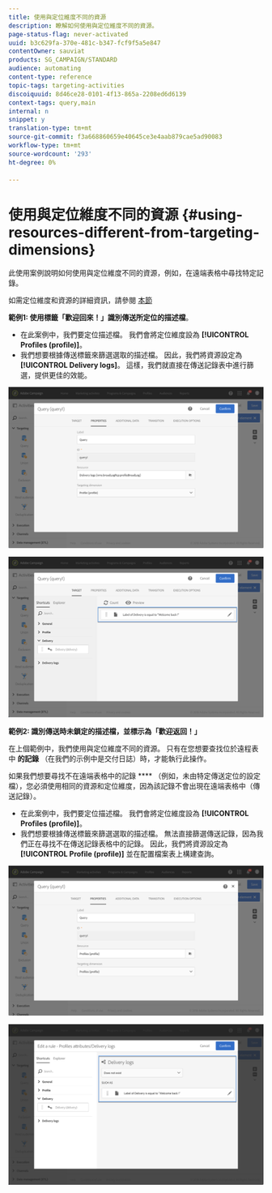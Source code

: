 ```yaml
---
title: 使用與定位維度不同的資源
description: 瞭解如何使用與定位維度不同的資源。
page-status-flag: never-activated
uuid: b3c629fa-370e-481c-b347-fcf9f5a5e847
contentOwner: sauviat
products: SG_CAMPAIGN/STANDARD
audience: automating
content-type: reference
topic-tags: targeting-activities
discoiquuid: 8d46ce28-0101-4f13-865a-2208ed6d6139
context-tags: query,main
internal: n
snippet: y
translation-type: tm+mt
source-git-commit: f3a668860659e40645ce3e4aab879cae5ad90083
workflow-type: tm+mt
source-wordcount: '293'
ht-degree: 0%

---
```



# 使用與定位維度不同的資源 {#using-resources-different-from-targeting-dimensions}

此使用案例說明如何使用與定位維度不同的資源，例如，在遠端表格中尋找特定記錄。

如需定位維度和資源的詳細資訊，請參閱 [本節](../../automating/using/query.md#targeting-dimensions-and-resources)

**範例1: 使用標籤「歡迎回來！」識別傳送所定位的描述檔**。

* 在此案例中，我們要定位描述檔。 我們會將定位維度設為 **[!UICONTROL Profiles (profile)]**。
* 我們想要根據傳送標籤來篩選選取的描述檔。 因此，我們將資源設定為 **[!UICONTROL Delivery logs]**。 這樣，我們就直接在傳送記錄表中進行篩選，提供更佳的效能。

![](assets/targeting_dimension6.png)

![](assets/targeting_dimension7.png)

**範例2: 識別傳送時未鎖定的描述檔，並標示為「歡迎返回！」**

在上個範例中，我們使用與定位維度不同的資源。 只有在您想要查找位於遠程表中 **的記錄** （在我們的示例中是交付日誌）時，才能執行此操作。

如果我們想要尋找不在遠端表格中的記錄 **** （例如，未由特定傳送定位的設定檔），您必須使用相同的資源和定位維度，因為該記錄不會出現在遠端表格中（傳送記錄）。

* 在此案例中，我們要定位描述檔。 我們會將定位維度設為 **[!UICONTROL Profiles (profile)]**。
* 我們想要根據傳送標籤來篩選選取的描述檔。 無法直接篩選傳送記錄，因為我們正在尋找不在傳送記錄表格中的記錄。 因此，我們將資源設定為 **[!UICONTROL Profile (profile)]** 並在配置檔案表上構建查詢。

![](assets/targeting_dimension8.png)

![](assets/targeting_dimension9.png)
